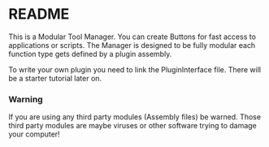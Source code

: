 # README #

This is a Modular Tool Manager. You can create Buttons for fast access to applications or scripts. The Manager is designed to be fully modular each function type gets defined by a plugin assembly. 

To write your own plugin you need to link the PluginInterface file. There will be a starter tutorial later on.

### Warning ###

If you are using any third party modules (Assembly files) be warned. Those third party modules are maybe viruses or other software trying to damage your computer!